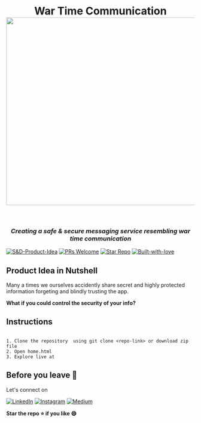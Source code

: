<h1 align="center">War Time Communication<br>
  <img src="https://media.defense.gov/2007/Sep/18/2000450331/-1/-1/0/070918-F-1234S-004.JPG" height="500px" width="800px"></h1>
<br>
<h3 align = "center"><i>Creating a safe & secure messaging service resembling war time communication</i></h3>
  

[![S&D-Product-Idea](https://img.shields.io/badge/Link-Product--idea-blue?&style=for-the-badge)](#)
[![PRs Welcome](https://img.shields.io/badge/PRs-Welcome-brightyellow?&style=for-the-badge)](https://github.com/dhairyaostwal/dokapvt/pulls)
[![Star Repo](https://img.shields.io/badge/Star--Repo-Thanks-ffc30b?&style=for-the-badge)](https://github.com/dhairyaostwal/dokapvt/stargazers)
[![Built-with-love](https://img.shields.io/badge/built--with-&hearts;-e11584?&style=for-the-badge)](#)


## Product Idea in Nutshell

Many a times we ourselves accidently share secret and highly protected information forgeting and blindly trusting the app. 

**What if you could control the security of your info?**

## Instructions

```

1. Clone the repository  using git clone <repo-link> or download zip file
2. Open home.html
3. Explore live at 

```

## Before you leave 🥺

Let's connect on 

[![LinkedIn](https://img.shields.io/badge/-linkedin-blue?style=for-the-badge&logo=linkedin)](https://www.linkedin.com/in/dhairyaostwal/) [![Instagram](https://img.shields.io/badge/instagram-%23E4405F.svg?&style=for-the-badge&logo=instagram&logoColor=white)](https://www.instagram.com/dhairyaostwal/) [![Medium](https://img.shields.io/badge/-medium-black?style=for-the-badge&logo=medium)](https://medium.com/@dhairyaostwal)


**Star the repo ⭐️ if you like 😄**

